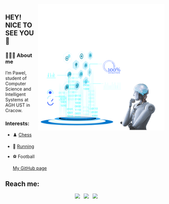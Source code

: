 <img align="right" src="https://github.com/adpawel/adpawel/blob/main/IT.png" width="400"/>

<h2> HEY! NICE TO SEE YOU 👋</h2>



<h3> 👨🏻‍💻 About me </h3>
I’m Pawel, student of Computer Science and Intelligent Systems at AGH UST in Cracow.



### Interests:
* ♟️ [Chess](https://www.chess.com/member/pablo_810)
* 🏃 [Running](https://connect.garmin.com/modern/profile/e0ecab38-0a26-465a-a717-55b3043cdc63)
* ⚽ Football

  [My GitHub page](https://adpawel.github.io/)

## Reach me:
<p align="center">
&nbsp; <a href="https://www.facebook.com/profile.php?id=100022730723736&sk=about" target="_blank" rel="noopener noreferrer"><img src="https://img.icons8.com/plasticine/100/000000/facebook.png" width="50" /></a>  
&nbsp; <a href="https://www.instagram.com/pavv_ada/?igshid=M2RkZGJiMzhjOQ%3D%3D&fbclid=IwAR1Xf0V-GC1yDcy_xtqQrQflIRCzdkLt8r7L0UxoCLMH4gOMgovdkyuGIg0" target="_blank" rel="noopener noreferrer"><img src="https://img.icons8.com/plasticine/100/000000/instagram-new.png" width="50" /></a>  
&nbsp; <a href="mailto:adpawel04@gmail.com" target="_blank" rel="noopener noreferrer"><img src="https://img.icons8.com/plasticine/100/000000/gmail.png"  width="50" /></a>
</p>





